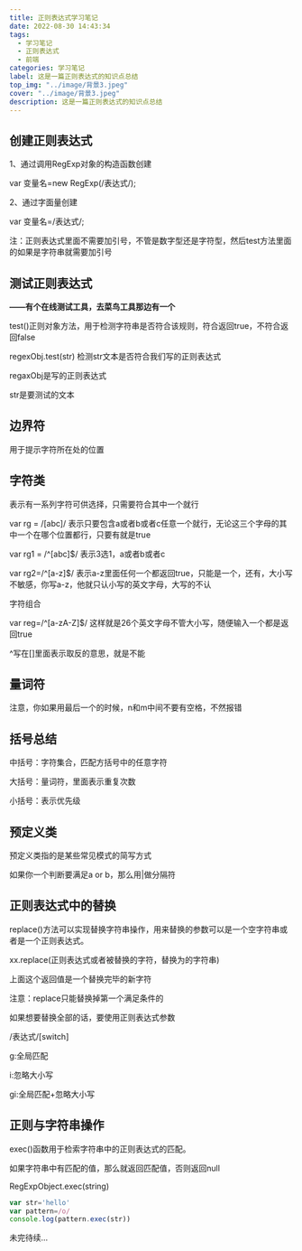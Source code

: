```yaml
---
title: 正则表达式学习笔记
date: 2022-08-30 14:43:34
tags: 
  - 学习笔记
  - 正则表达式
  - 前端
categories: 学习笔记
label: 这是一篇正则表达式的知识点总结
top_img: "../image/背景3.jpeg"
cover: "../image/背景3.jpeg"
description: 这是一篇正则表达式的知识点总结
---
```


## 创建正则表达式

1、通过调用RegExp对象的构造函数创建

var 变量名=new RegExp(/表达式/);

2、通过字面量创建

var 变量名=/表达式/;

注：正则表达式里面不需要加引号，不管是数字型还是字符型，然后test方法里面的如果是字符串就需要加引号

## 测试正则表达式

**——有个在线测试工具，去菜鸟工具那边有一个**

test()正则对象方法，用于检测字符串是否符合该规则，符合返回true，不符合返回false

regexObj.test(str)   检测str文本是否符合我们写的正则表达式

regaxObj是写的正则表达式

str是要测试的文本

## 边界符

用于提示字符所在处的位置


## 字符类

表示有一系列字符可供选择，只需要符合其中一个就行

var rg = /[abc]/   表示只要包含a或者b或者c任意一个就行，无论这三个字母的其中一个在哪个位置都行，只要有就是true

var rg1 = /^[abc]$/ 表示3选1，a或者b或者c

var rg2=/^[a-z]$/ 表示a-z里面任何一个都返回true，只能是一个，还有，大小写不敏感，你写a-z，他就只认小写的英文字母，大写的不认

字符组合

var reg=/^[a-zA-Z]$/  这样就是26个英文字母不管大小写，随便输入一个都是返回true

^写在[]里面表示取反的意思，就是不能

## 量词符



注意，你如果用最后一个的时候，n和m中间不要有空格，不然报错

## 括号总结

中括号：字符集合，匹配方括号中的任意字符

大括号：量词符，里面表示重复次数

小括号：表示优先级

## 预定义类

预定义类指的是某些常见模式的简写方式


如果你一个判断要满足a or b，那么用|做分隔符

## 正则表达式中的替换

replace()方法可以实现替换字符串操作，用来替换的参数可以是一个空字符串或者是一个正则表达式。

xx.replace(正则表达式或者被替换的字符，替换为的字符串)

上面这个返回值是一个替换完毕的新字符

注意：replace只能替换掉第一个满足条件的

如果想要替换全部的话，要使用正则表达式参数

/表达式/[switch]

g:全局匹配

i:忽略大小写

gi:全局匹配+忽略大小写

## 正则与字符串操作

exec()函数用于检索字符串中的正则表达式的匹配。

如果字符串中有匹配的值，那么就返回匹配值，否则返回null

RegExpObject.exec(string)

```js
var str='hello'
var pattern=/o/
console.log(pattern.exec(str))
```
未完待续...